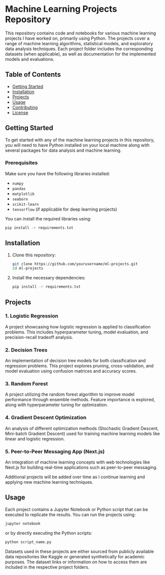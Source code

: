 # Machine Learning Projects Repository

This repository contains code and notebooks for various machine learning projects I have worked on, primarily using Python. The projects cover a range of machine learning algorithms, statistical models, and exploratory data analysis techniques. Each project folder includes the corresponding datasets (when applicable), as well as documentation for the implemented models and evaluations.

## Table of Contents
- [Getting Started](#getting-started)
- [Installation](#installation)
- [Projects](#projects)
- [Usage](#usage)
- [Contributing](#contributing)
- [License](#license)

## Getting Started

To get started with any of the machine learning projects in this repository, you will need to have Python installed on your local machine along with several packages for data analysis and machine learning.

### Prerequisites

Make sure you have the following libraries installed:
- `numpy`
- `pandas`
- `matplotlib`
- `seaborn`
- `scikit-learn`
- `tensorflow` (if applicable for deep learning projects)

You can install the required libraries using:
```bash
pip install -r requirements.txt
```

## Installation

1. Clone this repository:
   ```bash
   git clone https://github.com/yourusername/ml-projects.git
   cd ml-projects
   ```

2. Install the necessary dependencies:
   ```bash
   pip install -r requirements.txt
   ```

## Projects

### 1. Logistic Regression
A project showcasing how logistic regression is applied to classification problems. This includes hyperparameter tuning, model evaluation, and precision-recall tradeoff analysis.

### 2. Decision Trees
An implementation of decision tree models for both classification and regression problems. This project explores pruning, cross-validation, and model evaluation using confusion matrices and accuracy scores.

### 3. Random Forest
A project utilizing the random forest algorithm to improve model performance through ensemble methods. Feature importance is explored, along with hyperparameter tuning for optimization.

### 4. Gradient Descent Optimization
An analysis of different optimization methods (Stochastic Gradient Descent, Mini-batch Gradient Descent) used for training machine learning models like linear and logistic regression.

### 5. Peer-to-Peer Messaging App (Next.js)
An integration of machine learning concepts with web technologies like Next.js for building real-time applications such as peer-to-peer messaging.

Additional projects will be added over time as I continue learning and applying new machine learning techniques.

## Usage

Each project contains a Jupyter Notebook or Python script that can be executed to replicate the results. You can run the projects using:
```bash
jupyter notebook
```
or by directly executing the Python scripts:
```bash
python script_name.py
```

Datasets used in these projects are either sourced from publicly available data repositories like Kaggle or generated synthetically for academic purposes. The dataset links or information on how to access them are included in the respective project folders.

